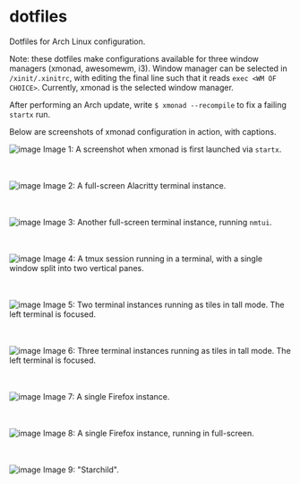# dotfiles
Dotfiles for Arch Linux configuration.

Note: these dotfiles make configurations available for three window managers (xmonad, awesomewm, i3). Window manager can be selected in `/xinit/.xinitrc`, with editing the final line such that it reads `exec <WM OF CHOICE>`. Currently, xmonad is the selected window manager.

After performing an Arch update, write `$ xmonad --recompile` to fix a failing `startx` run.

Below are screenshots of xmonad configuration in action, with captions.

![image](https://github.com/talhaahussain/dotfiles/assets/73853725/3c6a44ba-83e6-46e2-9d50-99dd8059df85)
Image 1: A screenshot when xmonad is first launched via `startx`.
<br>
<br>
<br>

![image](https://github.com/talhaahussain/dotfiles/assets/73853725/f298561a-d965-4399-a2b8-2235d5c66616)
Image 2: A full-screen Alacritty terminal instance.
<br>
<br>
<br>

![image](https://github.com/talhaahussain/dotfiles/assets/73853725/01ca32f7-7de8-4299-beaf-30a2cb43ede3)
Image 3: Another full-screen terminal instance, running `nmtui`.
<br>
<br>
<br>

![image](https://github.com/talhaahussain/dotfiles/assets/73853725/5df176a8-2789-4722-8b0d-2f4411eb5f95)
Image 4: A tmux session running in a terminal, with a single window split into two vertical panes.
<br>
<br>
<br>

![image](https://github.com/talhaahussain/dotfiles/assets/73853725/2096de30-b976-46a9-89ab-6a6474e6e7a1)
Image 5: Two terminal instances running as tiles in tall mode. The left terminal is focused.
<br>
<br>
<br>

![image](https://github.com/talhaahussain/dotfiles/assets/73853725/78855ebc-8675-4aa7-b1b4-5c6ba4b94b05)
Image 6: Three terminal instances running as tiles in tall mode. The left terminal is focused.
<br>
<br>
<br>

![image](https://github.com/talhaahussain/dotfiles/assets/73853725/53aacdba-1f96-4e64-87ad-f59413d601b1)
Image 7: A single Firefox instance.
<br>
<br>
<br>

![image](https://github.com/talhaahussain/dotfiles/assets/73853725/1f86299d-2116-4414-987e-625578e76c27)
Image 8: A single Firefox instance, running in full-screen.
<br>
<br>
<br>

![image](https://github.com/talhaahussain/dotfiles/assets/73853725/bad3825b-44f8-4611-8f85-93746c54ffd7)
Image 9: "Starchild".
